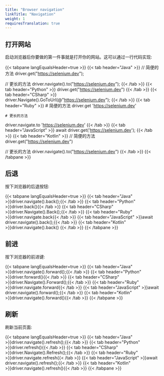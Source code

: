 ```yaml
---
title: "Browser navigation"
linkTitle: "Navigation"
weight: 1
requiresTranslation: true
---
```


## 打开网站

启动浏览器后你要做的第一件事就是打开你的网站。这可以通过一行代码实现:

{{< tabpane langEqualsHeader=true >}}
{{< tab header="Java" >}}
// 简便的方法
driver.get("https://selenium.dev");

// 更长的方法
driver.navigate().to("https://selenium.dev");
{{< /tab >}}
{{< tab header="Python" >}}
driver.get("https://selenium.dev")
{{< /tab >}}
{{< tab header="CSharp" >}}
driver.Navigate().GoToUrl(@"https://selenium.dev");
{{< /tab >}}
{{< tab header="Ruby" >}}
    # 简便的方法
driver.get 'https://selenium.dev'

    # 更长的方法
driver.navigate.to 'https://selenium.dev'
{{< /tab >}}
{{< tab header="JavaScript" >}}
await driver.get('https://selenium.dev');
{{< /tab >}}
{{< tab header="Kotlin" >}}
// 简便的方法
driver.get("https://selenium.dev")

// 更长的方法
driver.navigate().to("https://selenium.dev")
{{< /tab >}}
{{< /tabpane >}}

## 后退

按下浏览器的后退按钮:

{{< tabpane langEqualsHeader=true >}}
{{< tab header="Java" >}}driver.navigate().back();{{< /tab >}}
{{< tab header="Python" >}}driver.back(){{< /tab >}}
{{< tab header="CSharp" >}}driver.Navigate().Back();{{< /tab >}}
{{< tab header="Ruby" >}}driver.navigate.back{{< /tab >}}
{{< tab header="JavaScript" >}}await driver.navigate().back();{{< /tab >}}
{{< tab header="Kotlin" >}}driver.navigate().back() {{< /tab >}}
{{< /tabpane >}}

## 前进
按下浏览器的前进键:

{{< tabpane langEqualsHeader=true >}}
{{< tab header="Java" >}}driver.navigate().forward();{{< /tab >}}
{{< tab header="Python" >}}driver.forward(){{< /tab >}}
{{< tab header="CSharp" >}}driver.Navigate().Forward();{{< /tab >}}
{{< tab header="Ruby" >}}driver.navigate.forward{{< /tab >}}
{{< tab header="JavaScript" >}}await driver.navigate().forward();{{< /tab >}}
{{< tab header="Kotlin" >}}driver.navigate().forward(){{< /tab >}}
{{< /tabpane >}}

## 刷新
刷新当前页面:

{{< tabpane langEqualsHeader=true >}}
{{< tab header="Java" >}}driver.navigate().refresh();{{< /tab >}}
{{< tab header="Python" >}}driver.refresh(){{< /tab >}}
{{< tab header="CSharp" >}}driver.Navigate().Refresh();{{< /tab >}}
{{< tab header="Ruby" >}}driver.navigate.refresh{{< /tab >}}
{{< tab header="JavaScript" >}}await driver.navigate().refresh();{{< /tab >}}
{{< tab header="Kotlin" >}}driver.navigate().refresh(){{< /tab >}}
{{< /tabpane >}}
